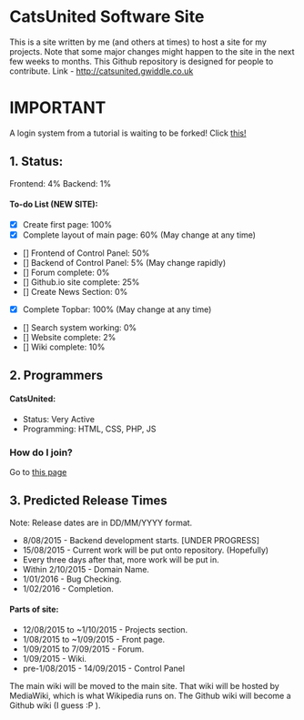 # CatsUnited Software Site
This is a site written by me (and others at times) to host a site for my projects. Note that some major changes might happen to the site in the next few weeks to months. This Github repository is designed for people to contribute.
Link - http://catsunited.gwiddle.co.uk

# IMPORTANT

A login system from a tutorial is waiting to be forked! Click [this!](https://github.com/CatsUnitedComputers/Cats-Site/issues/7)

## 1. Status:
Frontend: 4%
Backend: 1%
#### To-do List (NEW SITE):
- [x] Create first page: 100%
- [x] Complete layout of main page: 60% (May change at any time)
 - [] Frontend of Control Panel: 50%
 - [] Backend of Control Panel: 5% (May change rapidly)
- [] Forum complete: 0%
- [] Github.io site complete: 25%
- [] Create News Section: 0%
- [x] Complete Topbar: 100% (May change at any time)
- [] Search system working: 0%
- [] Website complete: 2%
- [] Wiki complete: 10%

## 2. Programmers

#### CatsUnited:
* Status: Very Active
* Programming: HTML, CSS, PHP, JS

### How do I join?
Go to [this page](https://github.com/CatsUnitedComputers/Cats-Site/issues/3)

## 3. Predicted Release Times

Note: Release dates are in DD/MM/YYYY format.
- 8/08/2015 - Backend development starts. [UNDER PROGRESS]
- 15/08/2015 - Current work will be put onto repository. (Hopefully)
- Every three days after that, more work will be put in.
- Within 2/10/2015 - Domain Name.
- 1/01/2016 - Bug Checking.
-  1/02/2016 - Completion.

#### Parts of site:

- 12/08/2015 to ~1/10/2015 - Projects section.
- 1/08/2015 to ~1/09/2015 - Front page.
- 1/09/2015 to 7/09/2015 - Forum.
- 1/09/2015 - Wiki.
- pre-1/08/2015 - 14/09/2015 - Control Panel

The main wiki will be moved to the main site. That wiki will be hosted by MediaWiki, which is what Wikipedia runs on. The Github wiki will become a Github wiki (I guess :P ).
